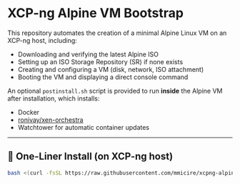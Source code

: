 # XCP-ng Alpine VM Bootstrap

This repository automates the creation of a minimal Alpine Linux VM on an XCP-ng host, including:

- Downloading and verifying the latest Alpine ISO
- Setting up an ISO Storage Repository (SR) if none exists
- Creating and configuring a VM (disk, network, ISO attachment)
- Booting the VM and displaying a direct console command

An optional `postinstall.sh` script is provided to run **inside** the Alpine VM after installation, which installs:

- Docker
- [ronivay/xen-orchestra](https://hub.docker.com/r/ronivay/xen-orchestra)
- Watchtower for automatic container updates

---

## 🚀 One-Liner Install (on XCP-ng host)

```bash
bash <(curl -fsSL https://raw.githubusercontent.com/mmicire/xcpng-alpine-xoa/main/create-latest-alpine-vm.sh)
